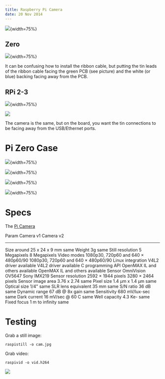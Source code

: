 ```yaml
---
title: Raspberry Pi Camera
date: 20 Nov 2014
---
```


![](zero-w-camera.jpg){width=75%}

## Zero

![](camera-short-cable.jpg){width=75%}

It can be confusing how to install the ribbon cable, but putting the tin leads of the
ribbon cable facing the green PCB (see picture) and the white (or blue) backing facing
away from the PCB.

## RPi 2-3

![](camera-long-cable.jpg){width=75%}

![](rpi3-connection.jpg)

The camera is the same, but on the board, you want the tin connections to be facing
away from the USB/Ethernet ports.

# Pi Zero Case

![](zero-case.jpg){width=75%}

![](zero-camera.jpg){width=75%}

![](zero-case-camera.jpg){width=75%}

![](zero-case-board.jpg){width=75%}

# Specs

The [Pi Camera]

  Param                 Camera v1                             Camera v2
  --------------------- ------------------------------------- -------------------------------------
  Size                  around 25 x 24 x 9 mm                 same
  Weight                3g                                    same
  Still resolution      5 Megapixels                          8 Megapixels
  Video modes           1080p30, 720p60 and 640 × 480p60/90   1080p30, 720p60 and 640 × 480p60/90
  Linux integration     V4L2 driver available                 V4L2 driver available
  C programming API     OpenMAX IL and others available       OpenMAX IL and others available
  Sensor                OmniVision OV5647                     Sony IMX219
  Sensor resolution     2592 × 1944 pixels                    3280 × 2464 pixels
  Sensor image area     3.76 x 2.74                           same
  Pixel size            1.4 µm x 1.4 µm                       same
  Optical size          1/4\"                                 same
  SLR lens equivalent   35 mm                                 same
  S/N ratio             36 dB                                 same
  Dynamic range         67 dB @ 8x gain                       same
  Sensitivity           680 mV/lux-sec                        same
  Dark current          16 mV/sec @ 60 C                      same
  Well capacity         4.3 Ke-                               same
  Fixed focus           1 m to infinity                       same

  [Pi Camera]: https://www.raspberrypi.org/documentation/hardware/camera/README.md

# Testing

Grab a still image:

	raspistill -o cam.jpg

Grab video:

	raspivid -o vid.h264

![](camera-desk.jpg)
